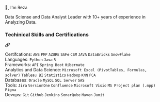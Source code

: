 👋, I'm Reza

Data Sciense and Data Analyst Leader with 10+ years of experience in Analyzing Data.</p>

<div class="markdown-heading" dir="auto"><h3 align="left" class="heading-element" dir="auto"> Techinical Skills and Certifications </h3><a id="user-content--techinical-skills-and-certifications-" class="anchor" aria-label="Permalink:  Techinical Skills and Certifications " href="#-techinical-skills-and-certifications-"><svg class="octicon octicon-link" viewBox="0 0 16 16" version="1.1" width="16" height="16" aria-hidden="true"><path d="m7.775 3.275 1.25-1.25a3.5 3.5 0 1 1 4.95 4.95l-2.5 2.5a3.5 3.5 0 0 1-4.95 0 .751.751 0 0 1 .018-1.042.751.751 0 0 1 1.042-.018 1.998 1.998 0 0 0 2.83 0l2.5-2.5a2.002 2.002 0 0 0-2.83-2.83l-1.25 1.25a.751.751 0 0 1-1.042-.018.751.751 0 0 1-.018-1.042Zm-4.69 9.64a1.998 1.998 0 0 0 2.83 0l1.25-1.25a.751.751 0 0 1 1.042.018.751.751 0 0 1 .018 1.042l-1.25 1.25a3.5 3.5 0 1 1-4.95-4.95l2.5-2.5a3.5 3.5 0 0 1 4.95 0 .751.751 0 0 1-.018 1.042.751.751 0 0 1-1.042.018 1.998 1.998 0 0 0-2.83 0l-2.5 2.5a1.998 1.998 0 0 0 0 2.83Z"></path></svg></a></div>
<p dir="auto">Certifcations: <code>AWS</code> <code>PMP</code> <code>AZURE</code>  <code>SAFe</code> <code>CSM</code> <code>JAVA</code> <code>DataBricks</code> <code>SnowFlake</code> <br>
Languages: <code>Python</code> <code>Java</code> <code>R</code> <br>
Frameworks: <code>API</code> <code>Spring Boot</code> <code>Hibernate</code> <br>
Analytics and Data Science:  <code>Microsoft Excel (PivotTables, Formulas, solver)</code> <code>Tableau BI</code> <code>Statistics</code> <code>Hadoop</code> <code>KNN</code> <code>PCA</code> <br>
Databases: <code>Oracle</code> <code>MySQL</code> <code>SQL Server</code> <code>SAS</code> <br>
Tools: <code>Jira</code> <code>VersionOne</code> <code>Confluence</code> <code>Microsoft Visio</code> <code>MS Project plan (.mpp)</code> <code>Figma</code> <br>
Devops: <code>Git</code> <code>Github</code> <code>Jenkins</code> <code>SonarQube</code> <code>Maven</code> <code>Junit</code> <br></p>

</article>
  </div>
</div>

